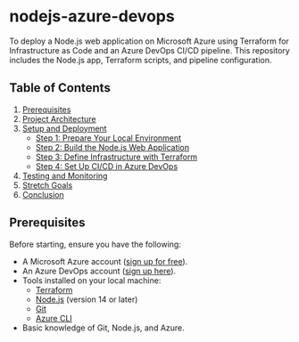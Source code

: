 # nodejs-azure-devops
To deploy a Node.js web application on Microsoft Azure using Terraform for Infrastructure as Code and an Azure DevOps CI/CD pipeline. This repository includes the Node.js app, Terraform scripts, and pipeline configuration.

## Table of Contents
1. [Prerequisites](#prerequisites)
2. [Project Architecture](#project-architecture)
3. [Setup and Deployment](#setup-and-deployment)
   - [Step 1: Prepare Your Local Environment](#step-1-prepare-your-local-environment)
   - [Step 2: Build the Node.js Web Application](#step-2-build-the-nodejs-web-application)
   - [Step 3: Define Infrastructure with Terraform](#step-3-define-infrastructure-with-terraform)
   - [Step 4: Set Up CI/CD in Azure DevOps](#step-4-set-up-cicd-in-azure-devops)
4. [Testing and Monitoring](#testing-and-monitoring)
5. [Stretch Goals](#stretch-goals)
6. [Conclusion](#conclusion)


## Prerequisites
Before starting, ensure you have the following:
- A Microsoft Azure account ([sign up for free](https://azure.microsoft.com/free/)).
- An Azure DevOps account ([sign up here](https://dev.azure.com/)).
- Tools installed on your local machine:
  - [Terraform](https://developer.hashicorp.com/terraform/downloads)
  - [Node.js](https://nodejs.org/en/download/) (version 14 or later)
  - [Git](https://git-scm.com/)
  - [Azure CLI](https://learn.microsoft.com/en-us/cli/azure/install-azure-cli)
- Basic knowledge of Git, Node.js, and Azure.
